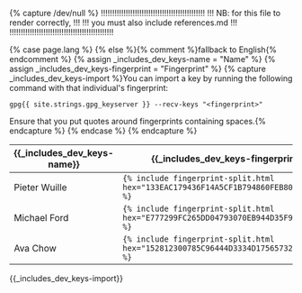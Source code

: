 {% capture /dev/null %}
!!!!!!!!!!!!!!!!!!!!!!!!!!!!!!!!!!!!!!!!!!!!!!
!!! NB: for this file to render correctly, !!!
!!! you must also include references.md   !!!
!!!!!!!!!!!!!!!!!!!!!!!!!!!!!!!!!!!!!!!!!!!!!!

{% case page.lang %}
  {% else %}{% comment %}fallback to English{% endcomment %}
    {% assign _includes_dev_keys-name = "Name" %}
    {% assign _includes_dev_keys-fingerprint = "Fingerprint" %}
    {% capture _includes_dev_keys-import %}You can import a key by running the following command with that individual's fingerprint: 

<pre class="highlight code-pad"><code>gpg{{ site.strings.gpg_keyserver }} --recv-keys "&lt;fingerprint&gt;"</code></pre>

Ensure that you put quotes around fingerprints containing spaces.{% endcapture %}
{% endcase %}
{% endcapture %}

| {{_includes_dev_keys-name}} | {{_includes_dev_keys-fingerprint}}         |
|-----------------------------|--------------------------------------------|
| Pieter Wuille               | <code>{% include fingerprint-split.html hex="133EAC179436F14A5CF1B794860FEB804E669320" %}</code> |
| Michael Ford                | <code>{% include fingerprint-split.html hex="E777299FC265DD04793070EB944D35F9AC3DB76A" %}</code> |
| Ava Chow                    | <code>{% include fingerprint-split.html hex="152812300785C96444D3334D17565732E08E5E41" %}</code> |

{{_includes_dev_keys-import}}